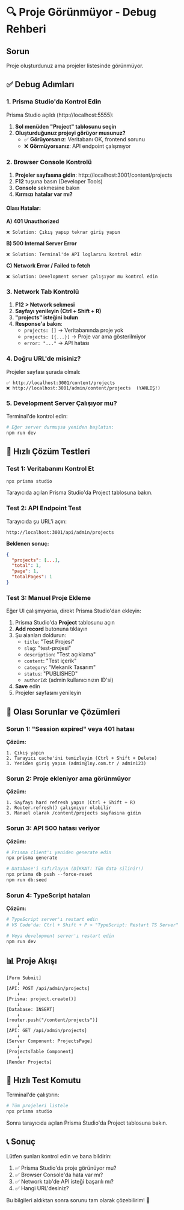 # 🔍 Proje Görünmüyor - Debug Rehberi

## Sorun
Proje oluşturdunuz ama projeler listesinde görünmüyor.

## ✅ Debug Adımları

### 1. Prisma Studio'da Kontrol Edin

Prisma Studio açıldı (http://localhost:5555):

1. **Sol menüden "Project" tablosunu seçin**
2. **Oluşturduğunuz projeyi görüyor musunuz?**
   - ✅ **Görüyorsanız**: Veritabanı OK, frontend sorunu
   - ❌ **Görmüyorsanız**: API endpoint çalışmıyor

### 2. Browser Console Kontrolü

1. **Projeler sayfasına gidin**: http://localhost:3001/content/projects
2. **F12** tuşuna basın (Developer Tools)
3. **Console** sekmesine bakın
4. **Kırmızı hatalar var mı?**

#### Olası Hatalar:

**A) 401 Unauthorized**
```
❌ Solution: Çıkış yapıp tekrar giriş yapın
```

**B) 500 Internal Server Error**
```
❌ Solution: Terminal'de API loglarını kontrol edin
```

**C) Network Error / Failed to fetch**
```
❌ Solution: Development server çalışıyor mu kontrol edin
```

### 3. Network Tab Kontrolü

1. **F12 > Network sekmesi**
2. **Sayfayı yenileyin (Ctrl + Shift + R)**
3. **"projects" isteğini bulun**
4. **Response'a bakın**:
   - `projects: []` → Veritabanında proje yok
   - `projects: [{...}]` → Proje var ama gösterilmiyor
   - `error: "..."` → API hatası

### 4. Doğru URL'de misiniz?

Projeler sayfası şurada olmalı:
```
✅ http://localhost:3001/content/projects
❌ http://localhost:3001/admin/content/projects  (YANLIŞ!)
```

### 5. Development Server Çalışıyor mu?

Terminal'de kontrol edin:
```powershell
# Eğer server durmuşsa yeniden başlatın:
npm run dev
```

## 🔧 Hızlı Çözüm Testleri

### Test 1: Veritabanını Kontrol Et
```powershell
npx prisma studio
```
Tarayıcıda açılan Prisma Studio'da Project tablosuna bakın.

### Test 2: API Endpoint Test
Tarayıcıda şu URL'i açın:
```
http://localhost:3001/api/admin/projects
```

**Beklenen sonuç:**
```json
{
  "projects": [...],
  "total": 1,
  "page": 1,
  "totalPages": 1
}
```

### Test 3: Manuel Proje Ekleme
Eğer UI çalışmıyorsa, direkt Prisma Studio'dan ekleyin:

1. Prisma Studio'da **Project** tablosunu açın
2. **Add record** butonuna tıklayın
3. Şu alanları doldurun:
   - `title`: "Test Projesi"
   - `slug`: "test-projesi"
   - `description`: "Test açıklama"
   - `content`: "Test içerik"
   - `category`: "Mekanik Tasarım"
   - `status`: "PUBLISHED"
   - `authorId`: (admin kullanıcınızın ID'si)
4. **Save** edin
5. Projeler sayfasını yenileyin

## 🐛 Olası Sorunlar ve Çözümleri

### Sorun 1: "Session expired" veya 401 hatası
**Çözüm:**
```
1. Çıkış yapın
2. Tarayıcı cache'ini temizleyin (Ctrl + Shift + Delete)
3. Yeniden giriş yapın (admin@lny.com.tr / admin123)
```

### Sorun 2: Proje ekleniyor ama görünmüyor
**Çözüm:**
```
1. Sayfayı hard refresh yapın (Ctrl + Shift + R)
2. Router.refresh() çalışmıyor olabilir
3. Manuel olarak /content/projects sayfasına gidin
```

### Sorun 3: API 500 hatası veriyor
**Çözüm:**
```powershell
# Prisma client'ı yeniden generate edin
npx prisma generate

# Database'i sıfırlayın (DİKKAT: Tüm data silinir!)
npx prisma db push --force-reset
npm run db:seed
```

### Sorun 4: TypeScript hataları
**Çözüm:**
```powershell
# TypeScript server'ı restart edin
# VS Code'da: Ctrl + Shift + P > "TypeScript: Restart TS Server"

# Veya development server'ı restart edin
npm run dev
```

## 📊 Proje Akışı

```
[Form Submit] 
    ↓
[API: POST /api/admin/projects]
    ↓
[Prisma: project.create()]
    ↓
[Database: INSERT]
    ↓
[router.push("/content/projects")]
    ↓
[API: GET /api/admin/projects]
    ↓
[Server Component: ProjectsPage]
    ↓
[ProjectsTable Component]
    ↓
[Render Projects]
```

## 🎯 Hızlı Test Komutu

Terminal'de çalıştırın:
```powershell
# Tüm projeleri listele
npx prisma studio
```

Sonra tarayıcıda açılan Prisma Studio'da Project tablosuna bakın.

## 📞 Sonuç

Lütfen şunları kontrol edin ve bana bildirin:

1. ✅ Prisma Studio'da proje görünüyor mu?
2. ✅ Browser Console'da hata var mı?
3. ✅ Network tab'de API isteği başarılı mı?
4. ✅ Hangi URL'desiniz?

Bu bilgileri aldıktan sonra sorunu tam olarak çözebilirim! 🚀
